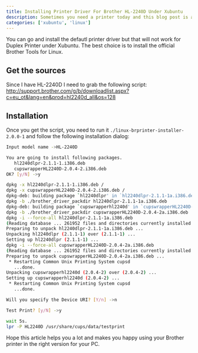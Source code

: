 ```yaml
---
title: Installing Printer Driver For Brother HL-2240D Under Xubuntu
description: Sometimes you need a printer today and this blog post is a reminder for me
categories: ['xubuntu', 'linux']
---
```



You can go and install the defautl printer driver but that will not work for Duplex Printer under Xubuntu. The
best choice is to install the official Brother Tools for Linux.


## Get the sources

Since I have HL-2240D I need to grab the following script:
<http://support.brother.com/g/b/downloadlist.aspx?c=eu_ot&lang=en&prod=hl2240d_all&os=128>


## Installation


Once you get the script, you need to run it `./linux-brprinter-installer-2.0.0-1` and follow the following installation
dialog:


```sh
Input model name ->HL-2240D

You are going to install following packages.
   hl2240dlpr-2.1.1-1.i386.deb
   cupswrapperHL2240D-2.0.4-2.i386.deb
OK? [y/N] ->y

dpkg -x hl2240dlpr-2.1.1-1.i386.deb /
dpkg -x cupswrapperHL2240D-2.0.4-2.i386.deb /
dpkg-deb: building package `hl2240dlpr' in `hl2240dlpr-2.1.1-1a.i386.deb'.
dpkg -b ./brother_driver_packdir hl2240dlpr-2.1.1-1a.i386.deb
dpkg-deb: building package `cupswrapperhl2240d' in `cupswrapperHL2240D-2.0.4-2a.i386.deb'.
dpkg -b ./brother_driver_packdir cupswrapperHL2240D-2.0.4-2a.i386.deb
dpkg -i --force-all hl2240dlpr-2.1.1-1a.i386.deb
(Reading database ... 261952 files and directories currently installed.)
Preparing to unpack hl2240dlpr-2.1.1-1a.i386.deb ...
Unpacking hl2240dlpr (2.1.1-1) over (2.1.1-1) ...
Setting up hl2240dlpr (2.1.1-1) ...
dpkg -i --force-all cupswrapperHL2240D-2.0.4-2a.i386.deb
(Reading database ... 261952 files and directories currently installed.)
Preparing to unpack cupswrapperHL2240D-2.0.4-2a.i386.deb ...
 * Restarting Common Unix Printing System cupsd
   ...done.
Unpacking cupswrapperhl2240d (2.0.4-2) over (2.0.4-2) ...
Setting up cupswrapperhl2240d (2.0.4-2) ...
 * Restarting Common Unix Printing System cupsd
   ...done.

Will you specify the Device URI? [Y/n] ->n

Test Print? [y/N] ->y

wait 5s.
lpr -P HL2240D /usr/share/cups/data/testprint
```


Hope this article helps you a lot and makes you happy using your Brother printer in the right version for your PC.


